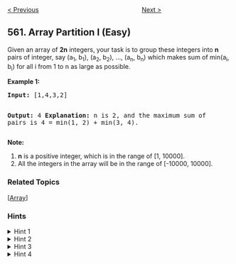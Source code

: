 <!--|This file generated by command(leetcode description); DO NOT EDIT.    |-->
<!--+----------------------------------------------------------------------+-->
<!--|@author    Openset <openset.wang@gmail.com>                           |-->
<!--|@link      https://github.com/openset                                 |-->
<!--|@home      https://github.com/openset/leetcode                        |-->
<!--+----------------------------------------------------------------------+-->

[< Previous](https://github.com/openset/leetcode/tree/master/problems/subarray-sum-equals-k "Subarray Sum Equals K")
　　　　　　　　　　　　　　　　
[Next >](https://github.com/openset/leetcode/tree/master/problems/longest-line-of-consecutive-one-in-matrix "Longest Line of Consecutive One in Matrix")

## 561. Array Partition I (Easy)

<p>
Given an array of <b>2n</b> integers, your task is to group these integers into <b>n</b> pairs of integer, say (a<sub>1</sub>, b<sub>1</sub>), (a<sub>2</sub>, b<sub>2</sub>), ..., (a<sub>n</sub>, b<sub>n</sub>) which makes sum of min(a<sub>i</sub>, b<sub>i</sub>) for all i from 1 to n as large as possible.
</p>

<p><b>Example 1:</b><br />
<pre>
<b>Input:</b> [1,4,3,2]

<b>Output:</b> 4
<b>Explanation:</b> n is 2, and the maximum sum of pairs is 4 = min(1, 2) + min(3, 4).
</pre>
</p>

<p><b>Note:</b><br>
<ol>
<li><b>n</b> is a positive integer, which is in the range of [1, 10000].</li>
<li>All the integers in the array will be in the range of [-10000, 10000].</li>
</ol>
</p>

### Related Topics
  [[Array](https://github.com/openset/leetcode/tree/master/tag/array/README.md)]

### Hints
<details>
<summary>Hint 1</summary>
Obviously, brute force won't help here. Think of something else, take some example like 1,2,3,4.
</details>

<details>
<summary>Hint 2</summary>
How will you make pairs to get the result? There must be some pattern.
</details>

<details>
<summary>Hint 3</summary>
Did you observe that- Minimum element gets add into the result in sacrifice of maximum element.
</details>

<details>
<summary>Hint 4</summary>
Still won't able to find pairs? Sort the array and try to find the pattern.
</details>
